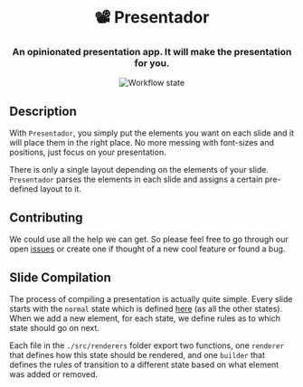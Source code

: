 <h1 align="center" style="border-bottom: none;">📽 Presentador</h1>
<h3 align="center">An opinionated presentation app. It will make the presentation for you.</h3>

<div align="center">

![Workflow state](https://github.com/kbariotis/presentador.app/workflows/Publish/badge.svg)

</div>

## Description

With `Presentador`, you simply put the elements you want on each slide and it will place them in the right place. No more messing with font-sizes and positions, just focus on your presentation.

There is only a single layout depending on the elements of your slide. `Presentador` parses the elements in each slide and assigns a certain pre-defined layout to it.

## Contributing

We could use all the help we can get. So please feel free to go through our open [issues]('https://github.com/kbariotis/presentador/issues') or create one if thought of a new cool feature or found a bug.

## Slide Compilation

The process of compiling a presentation is actually quite simple. Every slide starts with the `normal` state which is defined [here](./src/renderers/normal.tsx) (as all the other states). When we add a new element, for each state, we define rules as to which state should go on next.

Each file in the `./src/renderers` folder export two functions, one `renderer` that defines how this state should be rendered, and one `builder` that defines the rules of transition to a different state based on what element was added or removed.

